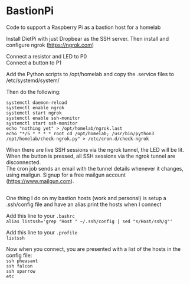 # BastionPi
Code to support a Raspberry Pi as a bastion host for a homelab

Install DietPi with just Dropbear as the SSH server. Then install and configure ngrok (https://ngrok.com)  

Connect a resistor and LED to P0  
Connect a button to P1  

Add the Python scripts to /opt/homelab and copy the .service files to /etc/systemd/system/  

Then do the following:  
```
systemctl daemon-reload
systemctl enable ngrok
systemctl start ngrok
systemctl enable ssh-monitor
systemctl start ssh-monitor
echo "nothing yet" > /opt/homelab/ngrok.last
echo "*/5 * * * * root cd /opt/homelab; /usr/bin/python3 /opt/homelab/check-ngrok.py" > /etc/cron.d/check-ngrok
```

When there are live SSH sessions via the ngrok tunnel, the LED will be lit.  
When the button is pressed, all SSH sessions via the ngrok tunnel are disconnected.  
The cron job sends an email with the tunnel details whenever it changes, using mailgun. Signup for a free mailgun account (https://www.mailgun.com).  

##
One thing I do on my bastion hosts (work and personal) is setup a .ssh/config file and have an alias print the hosts when I connect

Add this line to your `.bashrc`  
`alias listssh='grep "Host " ~/.ssh/config | sed "s/Host/ssh/g"'`  

Add this line to your `.profile`  
`listssh`

Now when you connect, you are presented with a list of the hosts in the config file:  
`ssh pheasant`  
`ssh falcon`  
`ssh sparrow`  
`etc`  
